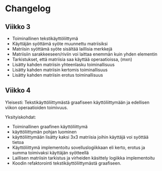 # Changelog
## Viikko 3

- Toiminallinen tekstikäyttöliittymä
- Käyttäjän syöttämä syöte muunnettu matriisiksi
- Matriisin syöttämä syöte sisältää laillisia merkkejä
- Matriisiin sarakkeeseen/riviin voi laittaa enemmän kuin yhden elementin
- Tarkistukset, että matriisia saa käyttää operaatioissa, (mxn)
- Lisätty kahden matriisin yhteenlasku toiminallisuus
- Lisätty kahden matriisin kertomis toiminallisuus
- Lisätty kahden matriisin erotus toiminallisuus

## Viikko 4

Yleisesti: 
Tekstikäyttöliittymästä graafiseen käyttöliittymään ja edellisen viikon operaatioiden toimivuus.

Yksityiskohdat:
- Toiminallinen graafinen käyttöliittymä
- käyttöliittymän pohjan luominen
- käyttöliittymään lisätty kaksi 3x3  matriisia  joihin käyttäjä voi syöttää tietoa
- Käyttöliittymä implementoitu sovelluslogiikkaan eli kerto, erotus ja summa toimivaksi käyttäjän syötteellä
- Laillisen matriisin tarkistus ja virheiden käsittely logiikka implementoitu
- Koodin refaktorointi tekstikäyttöliittymästä graafiseen. 



